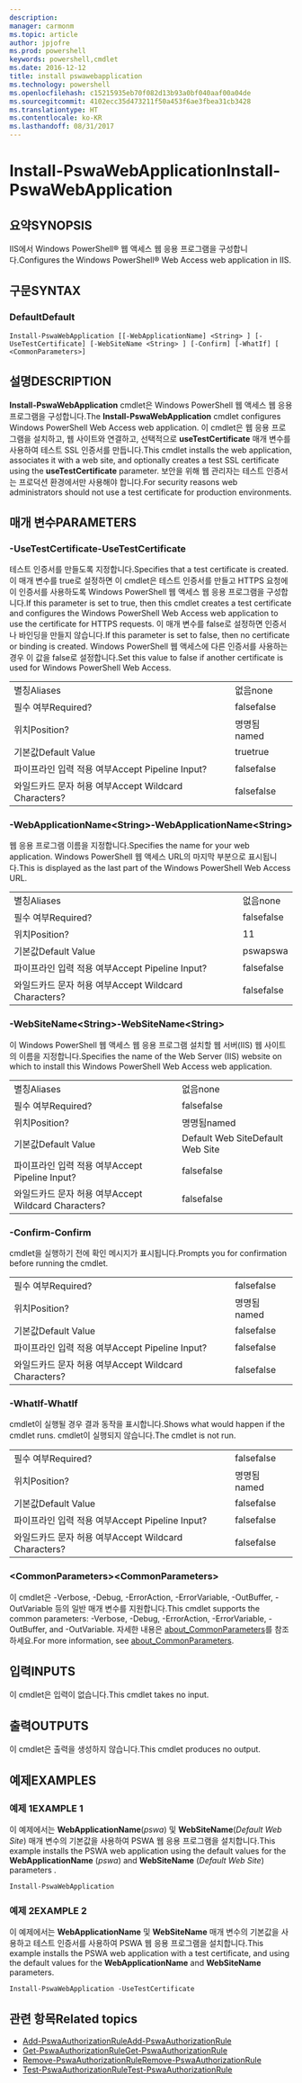```yaml
---
description: 
manager: carmonm
ms.topic: article
author: jpjofre
ms.prod: powershell
keywords: powershell,cmdlet
ms.date: 2016-12-12
title: install pswawebapplication
ms.technology: powershell
ms.openlocfilehash: c15215935eb70f082d13b93a0bf040aaf00a04de
ms.sourcegitcommit: 4102ecc35d473211f50a453f6ae3fbea31cb3428
ms.translationtype: HT
ms.contentlocale: ko-KR
ms.lasthandoff: 08/31/2017
---
```

#  <a name="install-pswawebapplication"></a><span data-ttu-id="e4c84-103">Install-PswaWebApplication</span><span class="sxs-lookup"><span data-stu-id="e4c84-103">Install-PswaWebApplication</span></span>

##  <a name="synopsis"></a><span data-ttu-id="e4c84-104">요약</span><span class="sxs-lookup"><span data-stu-id="e4c84-104">SYNOPSIS</span></span>

<span data-ttu-id="e4c84-105">IIS에서 Windows PowerShell® 웹 액세스 웹 응용 프로그램을 구성합니다.</span><span class="sxs-lookup"><span data-stu-id="e4c84-105">Configures the Windows PowerShell® Web Access web application in IIS.</span></span>

## <a name="syntax"></a><span data-ttu-id="e4c84-106">구문</span><span class="sxs-lookup"><span data-stu-id="e4c84-106">SYNTAX</span></span>

### <a name="default"></a><span data-ttu-id="e4c84-107">Default</span><span class="sxs-lookup"><span data-stu-id="e4c84-107">Default</span></span>
```
Install-PswaWebApplication [[-WebApplicationName] <String> ] [-UseTestCertificate] [-WebSiteName <String> ] [-Confirm] [-WhatIf] [ <CommonParameters>]
```

## <a name="description"></a><span data-ttu-id="e4c84-108">설명</span><span class="sxs-lookup"><span data-stu-id="e4c84-108">DESCRIPTION</span></span>

<span data-ttu-id="e4c84-109">**Install-PswaWebApplication** cmdlet은 Windows PowerShell 웹 액세스 웹 응용 프로그램을 구성합니다.</span><span class="sxs-lookup"><span data-stu-id="e4c84-109">The **Install-PswaWebApplication** cmdlet configures Windows PowerShell Web Access web application.</span></span> <span data-ttu-id="e4c84-110">이 cmdlet은 웹 응용 프로그램을 설치하고, 웹 사이트와 연결하고, 선택적으로 **useTestCertificate** 매개 변수를 사용하여 테스트 SSL 인증서를 만듭니다.</span><span class="sxs-lookup"><span data-stu-id="e4c84-110">This cmdlet installs the web application, associates it with a web site, and optionally creates a test SSL certificate using the **useTestCertificate** parameter.</span></span> <span data-ttu-id="e4c84-111">보안을 위해 웹 관리자는 테스트 인증서는 프로덕션 환경에서만 사용해야 합니다.</span><span class="sxs-lookup"><span data-stu-id="e4c84-111">For security reasons web administrators should not use a test certificate for production environments.</span></span>

## <a name="parameters"></a><span data-ttu-id="e4c84-112">매개 변수</span><span class="sxs-lookup"><span data-stu-id="e4c84-112">PARAMETERS</span></span>

### <a name="-usetestcertificate"></a><span data-ttu-id="e4c84-113">-UseTestCertificate</span><span class="sxs-lookup"><span data-stu-id="e4c84-113">-UseTestCertificate</span></span>

<span data-ttu-id="e4c84-114">테스트 인증서를 만들도록 지정합니다.</span><span class="sxs-lookup"><span data-stu-id="e4c84-114">Specifies that a test certificate is created.</span></span> <span data-ttu-id="e4c84-115">이 매개 변수를 true로 설정하면 이 cmdlet은 테스트 인증서를 만들고 HTTPS 요청에 이 인증서를 사용하도록 Windows PowerShell 웹 액세스 웹 응용 프로그램을 구성합니다.</span><span class="sxs-lookup"><span data-stu-id="e4c84-115">If this parameter is set to true, then this cmdlet creates a test certificate and configures the Windows PowerShell Web Access web application to use the certificate for HTTPS requests.</span></span> <span data-ttu-id="e4c84-116">이 매개 변수를 false로 설정하면 인증서나 바인딩을 만들지 않습니다.</span><span class="sxs-lookup"><span data-stu-id="e4c84-116">If this parameter is set to false, then no certificate or binding is created.</span></span> <span data-ttu-id="e4c84-117">Windows PowerShell 웹 액세스에 다른 인증서를 사용하는 경우 이 값을 false로 설정합니다.</span><span class="sxs-lookup"><span data-stu-id="e4c84-117">Set this value to false if another certificate is used for Windows PowerShell Web Access.</span></span>

|||  
|-|-|
| <span data-ttu-id="e4c84-118">별칭</span><span class="sxs-lookup"><span data-stu-id="e4c84-118">Aliases</span></span>                              | <span data-ttu-id="e4c84-119">없음</span><span class="sxs-lookup"><span data-stu-id="e4c84-119">none</span></span>                                 |
| <span data-ttu-id="e4c84-120">필수 여부</span><span class="sxs-lookup"><span data-stu-id="e4c84-120">Required?</span></span>                            | <span data-ttu-id="e4c84-121">false</span><span class="sxs-lookup"><span data-stu-id="e4c84-121">false</span></span>                                |
| <span data-ttu-id="e4c84-122">위치</span><span class="sxs-lookup"><span data-stu-id="e4c84-122">Position?</span></span>                            | <span data-ttu-id="e4c84-123">명명됨</span><span class="sxs-lookup"><span data-stu-id="e4c84-123">named</span></span>                                |
| <span data-ttu-id="e4c84-124">기본값</span><span class="sxs-lookup"><span data-stu-id="e4c84-124">Default Value</span></span>                        | <span data-ttu-id="e4c84-125">true</span><span class="sxs-lookup"><span data-stu-id="e4c84-125">true</span></span>                                 |
| <span data-ttu-id="e4c84-126">파이프라인 입력 적용 여부</span><span class="sxs-lookup"><span data-stu-id="e4c84-126">Accept Pipeline Input?</span></span>               | <span data-ttu-id="e4c84-127">false</span><span class="sxs-lookup"><span data-stu-id="e4c84-127">false</span></span>                                |
| <span data-ttu-id="e4c84-128">와일드카드 문자 허용 여부</span><span class="sxs-lookup"><span data-stu-id="e4c84-128">Accept Wildcard Characters?</span></span>          | <span data-ttu-id="e4c84-129">false</span><span class="sxs-lookup"><span data-stu-id="e4c84-129">false</span></span>                                |

### <a name="-webapplicationnameltstringgt"></a><span data-ttu-id="e4c84-130">-WebApplicationName&lt;String&gt;</span><span class="sxs-lookup"><span data-stu-id="e4c84-130">-WebApplicationName&lt;String&gt;</span></span>

<span data-ttu-id="e4c84-131">웹 응용 프로그램 이름을 지정합니다.</span><span class="sxs-lookup"><span data-stu-id="e4c84-131">Specifies the name for your web application.</span></span> <span data-ttu-id="e4c84-132">Windows PowerShell 웹 액세스 URL의 마지막 부분으로 표시됩니다.</span><span class="sxs-lookup"><span data-stu-id="e4c84-132">This is displayed as the last part of the Windows PowerShell Web Access URL.</span></span>

|||  
|-|-|
| <span data-ttu-id="e4c84-133">별칭</span><span class="sxs-lookup"><span data-stu-id="e4c84-133">Aliases</span></span>                              | <span data-ttu-id="e4c84-134">없음</span><span class="sxs-lookup"><span data-stu-id="e4c84-134">none</span></span>                                 |
| <span data-ttu-id="e4c84-135">필수 여부</span><span class="sxs-lookup"><span data-stu-id="e4c84-135">Required?</span></span>                            | <span data-ttu-id="e4c84-136">false</span><span class="sxs-lookup"><span data-stu-id="e4c84-136">false</span></span>                                |
| <span data-ttu-id="e4c84-137">위치</span><span class="sxs-lookup"><span data-stu-id="e4c84-137">Position?</span></span>                            | <span data-ttu-id="e4c84-138">1</span><span class="sxs-lookup"><span data-stu-id="e4c84-138">1</span></span>                                    |
| <span data-ttu-id="e4c84-139">기본값</span><span class="sxs-lookup"><span data-stu-id="e4c84-139">Default Value</span></span>                        | <span data-ttu-id="e4c84-140">pswa</span><span class="sxs-lookup"><span data-stu-id="e4c84-140">pswa</span></span>                                 |
| <span data-ttu-id="e4c84-141">파이프라인 입력 적용 여부</span><span class="sxs-lookup"><span data-stu-id="e4c84-141">Accept Pipeline Input?</span></span>               | <span data-ttu-id="e4c84-142">false</span><span class="sxs-lookup"><span data-stu-id="e4c84-142">false</span></span>                                |
| <span data-ttu-id="e4c84-143">와일드카드 문자 허용 여부</span><span class="sxs-lookup"><span data-stu-id="e4c84-143">Accept Wildcard Characters?</span></span>          | <span data-ttu-id="e4c84-144">false</span><span class="sxs-lookup"><span data-stu-id="e4c84-144">false</span></span>                                |

### <a name="-websitenameltstringgt"></a><span data-ttu-id="e4c84-145">-WebSiteName&lt;String&gt;</span><span class="sxs-lookup"><span data-stu-id="e4c84-145">-WebSiteName&lt;String&gt;</span></span>

<span data-ttu-id="e4c84-146">이 Windows PowerShell 웹 액세스 웹 응용 프로그램 설치할 웹 서버(IIS) 웹 사이트의 이름을 지정합니다.</span><span class="sxs-lookup"><span data-stu-id="e4c84-146">Specifies the name of the Web Server (IIS) website on which to install this Windows PowerShell Web Access web application.</span></span>

|||  
|-|-|
| <span data-ttu-id="e4c84-147">별칭</span><span class="sxs-lookup"><span data-stu-id="e4c84-147">Aliases</span></span>                              | <span data-ttu-id="e4c84-148">없음</span><span class="sxs-lookup"><span data-stu-id="e4c84-148">none</span></span>                                 |
| <span data-ttu-id="e4c84-149">필수 여부</span><span class="sxs-lookup"><span data-stu-id="e4c84-149">Required?</span></span>                            | <span data-ttu-id="e4c84-150">false</span><span class="sxs-lookup"><span data-stu-id="e4c84-150">false</span></span>                                |
| <span data-ttu-id="e4c84-151">위치</span><span class="sxs-lookup"><span data-stu-id="e4c84-151">Position?</span></span>                            | <span data-ttu-id="e4c84-152">명명됨</span><span class="sxs-lookup"><span data-stu-id="e4c84-152">named</span></span>                                |
| <span data-ttu-id="e4c84-153">기본값</span><span class="sxs-lookup"><span data-stu-id="e4c84-153">Default Value</span></span>                        | <span data-ttu-id="e4c84-154">Default Web Site</span><span class="sxs-lookup"><span data-stu-id="e4c84-154">Default Web Site</span></span>                     |
| <span data-ttu-id="e4c84-155">파이프라인 입력 적용 여부</span><span class="sxs-lookup"><span data-stu-id="e4c84-155">Accept Pipeline Input?</span></span>               | <span data-ttu-id="e4c84-156">false</span><span class="sxs-lookup"><span data-stu-id="e4c84-156">false</span></span>                                |
| <span data-ttu-id="e4c84-157">와일드카드 문자 허용 여부</span><span class="sxs-lookup"><span data-stu-id="e4c84-157">Accept Wildcard Characters?</span></span>          | <span data-ttu-id="e4c84-158">false</span><span class="sxs-lookup"><span data-stu-id="e4c84-158">false</span></span>                                |

### <a name="-confirm"></a><span data-ttu-id="e4c84-159">-Confirm</span><span class="sxs-lookup"><span data-stu-id="e4c84-159">-Confirm</span></span>

<span data-ttu-id="e4c84-160">cmdlet을 실행하기 전에 확인 메시지가 표시됩니다.</span><span class="sxs-lookup"><span data-stu-id="e4c84-160">Prompts you for confirmation before running the cmdlet.</span></span>

|||  
|-|-|
| <span data-ttu-id="e4c84-161">필수 여부</span><span class="sxs-lookup"><span data-stu-id="e4c84-161">Required?</span></span>                            | <span data-ttu-id="e4c84-162">false</span><span class="sxs-lookup"><span data-stu-id="e4c84-162">false</span></span>                                |
| <span data-ttu-id="e4c84-163">위치</span><span class="sxs-lookup"><span data-stu-id="e4c84-163">Position?</span></span>                            | <span data-ttu-id="e4c84-164">명명됨</span><span class="sxs-lookup"><span data-stu-id="e4c84-164">named</span></span>                                |
| <span data-ttu-id="e4c84-165">기본값</span><span class="sxs-lookup"><span data-stu-id="e4c84-165">Default Value</span></span>                        | <span data-ttu-id="e4c84-166">false</span><span class="sxs-lookup"><span data-stu-id="e4c84-166">false</span></span>                                |
| <span data-ttu-id="e4c84-167">파이프라인 입력 적용 여부</span><span class="sxs-lookup"><span data-stu-id="e4c84-167">Accept Pipeline Input?</span></span>               | <span data-ttu-id="e4c84-168">false</span><span class="sxs-lookup"><span data-stu-id="e4c84-168">false</span></span>                                |
| <span data-ttu-id="e4c84-169">와일드카드 문자 허용 여부</span><span class="sxs-lookup"><span data-stu-id="e4c84-169">Accept Wildcard Characters?</span></span>          | <span data-ttu-id="e4c84-170">false</span><span class="sxs-lookup"><span data-stu-id="e4c84-170">false</span></span>                                |

### <a name="-whatif"></a><span data-ttu-id="e4c84-171">-WhatIf</span><span class="sxs-lookup"><span data-stu-id="e4c84-171">-WhatIf</span></span>

<span data-ttu-id="e4c84-172">cmdlet이 실행될 경우 결과 동작을 표시합니다.</span><span class="sxs-lookup"><span data-stu-id="e4c84-172">Shows what would happen if the cmdlet runs.</span></span>
<span data-ttu-id="e4c84-173">cmdlet이 실행되지 않습니다.</span><span class="sxs-lookup"><span data-stu-id="e4c84-173">The cmdlet is not run.</span></span>

|||  
|-|-|
| <span data-ttu-id="e4c84-174">필수 여부</span><span class="sxs-lookup"><span data-stu-id="e4c84-174">Required?</span></span>                            | <span data-ttu-id="e4c84-175">false</span><span class="sxs-lookup"><span data-stu-id="e4c84-175">false</span></span>                                |
| <span data-ttu-id="e4c84-176">위치</span><span class="sxs-lookup"><span data-stu-id="e4c84-176">Position?</span></span>                            | <span data-ttu-id="e4c84-177">명명됨</span><span class="sxs-lookup"><span data-stu-id="e4c84-177">named</span></span>                                |
| <span data-ttu-id="e4c84-178">기본값</span><span class="sxs-lookup"><span data-stu-id="e4c84-178">Default Value</span></span>                        | <span data-ttu-id="e4c84-179">false</span><span class="sxs-lookup"><span data-stu-id="e4c84-179">false</span></span>                                |
| <span data-ttu-id="e4c84-180">파이프라인 입력 적용 여부</span><span class="sxs-lookup"><span data-stu-id="e4c84-180">Accept Pipeline Input?</span></span>               | <span data-ttu-id="e4c84-181">false</span><span class="sxs-lookup"><span data-stu-id="e4c84-181">false</span></span>                                |
| <span data-ttu-id="e4c84-182">와일드카드 문자 허용 여부</span><span class="sxs-lookup"><span data-stu-id="e4c84-182">Accept Wildcard Characters?</span></span>          | <span data-ttu-id="e4c84-183">false</span><span class="sxs-lookup"><span data-stu-id="e4c84-183">false</span></span>                                |

### <a name="ltcommonparametersgt"></a><span data-ttu-id="e4c84-184">&lt;CommonParameters&gt;</span><span class="sxs-lookup"><span data-stu-id="e4c84-184">&lt;CommonParameters&gt;</span></span>

<span data-ttu-id="e4c84-185">이 cmdlet은 -Verbose, -Debug, -ErrorAction, -ErrorVariable, -OutBuffer, -OutVariable 등의 일반 매개 변수를 지원합니다.</span><span class="sxs-lookup"><span data-stu-id="e4c84-185">This cmdlet supports the common parameters: -Verbose, -Debug, -ErrorAction, -ErrorVariable, -OutBuffer, and -OutVariable.</span></span>
<span data-ttu-id="e4c84-186">자세한 내용은 [about_CommonParameters](http://go.microsoft.com/fwlink/p/?LinkID=113216)를 참조하세요.</span><span class="sxs-lookup"><span data-stu-id="e4c84-186">For more information, see [about_CommonParameters](http://go.microsoft.com/fwlink/p/?LinkID=113216).</span></span>

## <a name="inputs"></a><span data-ttu-id="e4c84-187">입력</span><span class="sxs-lookup"><span data-stu-id="e4c84-187">INPUTS</span></span>

<span data-ttu-id="e4c84-188">이 cmdlet은 입력이 없습니다.</span><span class="sxs-lookup"><span data-stu-id="e4c84-188">This cmdlet takes no input.</span></span>

##  <a name="outputs"></a><span data-ttu-id="e4c84-189">출력</span><span class="sxs-lookup"><span data-stu-id="e4c84-189">OUTPUTS</span></span>

<span data-ttu-id="e4c84-190">이 cmdlet은 출력을 생성하지 않습니다.</span><span class="sxs-lookup"><span data-stu-id="e4c84-190">This cmdlet produces no output.</span></span>

## <a name="examples"></a><span data-ttu-id="e4c84-191">예제</span><span class="sxs-lookup"><span data-stu-id="e4c84-191">EXAMPLES</span></span>

### <a name="example-1"></a><span data-ttu-id="e4c84-192">예제 1</span><span class="sxs-lookup"><span data-stu-id="e4c84-192">EXAMPLE 1</span></span>

<span data-ttu-id="e4c84-193">이 예제에서는 **WebApplicationName**(*pswa*) 및 **WebSiteName**(*Default Web Site*) 매개 변수의 기본값을 사용하여 PSWA 웹 응용 프로그램을 설치합니다.</span><span class="sxs-lookup"><span data-stu-id="e4c84-193">This example installs the PSWA web application using the default values for the **WebApplicationName** (*pswa*) and **WebSiteName** (*Default Web Site*) parameters .</span></span>

```
Install-PswaWebApplication
```

### <a name="example-2"></a><span data-ttu-id="e4c84-194">예제 2</span><span class="sxs-lookup"><span data-stu-id="e4c84-194">EXAMPLE 2</span></span>

<span data-ttu-id="e4c84-195">이 예제에서는 **WebApplicationName** 및 **WebSiteName** 매개 변수의 기본값을 사용하고 테스트 인증서를 사용하여 PSWA 웹 응용 프로그램을 설치합니다.</span><span class="sxs-lookup"><span data-stu-id="e4c84-195">This example installs the PSWA web application with a test certificate, and using the default values for the **WebApplicationName** and **WebSiteName** parameters.</span></span>

```
Install-PswaWebApplication -UseTestCertificate
```

##  <a name="related-topics"></a><span data-ttu-id="e4c84-196">관련 항목</span><span class="sxs-lookup"><span data-stu-id="e4c84-196">Related topics</span></span>

-  [<span data-ttu-id="e4c84-197">Add-PswaAuthorizationRule</span><span class="sxs-lookup"><span data-stu-id="e4c84-197">Add-PswaAuthorizationRule</span></span>](add-pswaauthorizationrule.md)
-  [<span data-ttu-id="e4c84-198">Get-PswaAuthorizationRule</span><span class="sxs-lookup"><span data-stu-id="e4c84-198">Get-PswaAuthorizationRule</span></span>](get-pswaauthorizationrule.md)
-  [<span data-ttu-id="e4c84-199">Remove-PswaAuthorizationRule</span><span class="sxs-lookup"><span data-stu-id="e4c84-199">Remove-PswaAuthorizationRule</span></span>](remove-pswaauthorizationrule.md)
-  [<span data-ttu-id="e4c84-200">Test-PswaAuthorizationRule</span><span class="sxs-lookup"><span data-stu-id="e4c84-200">Test-PswaAuthorizationRule</span></span>](test-pswaauthorizationrule.md)
